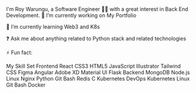 I'm Roy Warungu, a Software Engineer 👨‍💻 with a great interest in Back End Development.
🔭 I’m currently working on My Portfolio

🌱 I’m currently learning Web3 and K8s

❓ Ask me about anything related to Python stack and related technologies

⚡ Fun fact:


My Skill Set
Frontend
React CSS3 HTML5 JavaScript Illustrator Tailwind CSS Figma Angular Adobe XD Material UI Flask
Backend
MongoDB Node.js Linux Nginx Python Git Bash Redis C Kubernetes
DevOps
Kubernetes Linux Git Bash Docker 
